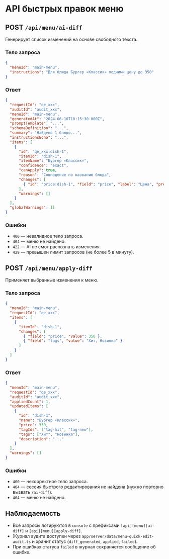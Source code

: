 # API быстрых правок меню

## POST `/api/menu/ai-diff`
Генерирует список изменений на основе свободного текста.

### Тело запроса
```json
{
  "menuId": "main-menu",
  "instructions": "Для блюда Бургер «Классик» подними цену до 350"
}
```

### Ответ
```json
{
  "requestId": "qe_xxx",
  "auditId": "audit_xxx",
  "menuId": "main-menu",
  "generatedAt": "2024-06-10T10:15:30.000Z",
  "promptTemplate": "...",
  "schemaDefinition": "...",
  "summary": "Найдено 1 блюдо...",
  "instructionsEcho": "...",
  "items": [
    {
      "id": "qe_xxx:dish-1",
      "itemId": "dish-1",
      "itemName": "Бургер «Классик»",
      "confidence": "exact",
      "canApply": true,
      "reason": "Совпадение по названию блюда",
      "changes": [
        { "id": "price:dish-1", "field": "price", "label": "Цена", "previousValue": 290, "nextValue": 350, "unit": "KGS" }
      ],
      "warnings": []
    }
  ],
  "globalWarnings": []
}
```

### Ошибки
- `400` — невалидное тело запроса.
- `404` — меню не найдено.
- `422` — AI не смог распознать изменения.
- `429` — превышен лимит запросов (не более 5 в минуту).

## POST `/api/menu/apply-diff`
Применяет выбранные изменения к меню.

### Тело запроса
```json
{
  "menuId": "main-menu",
  "requestId": "qe_xxx",
  "items": [
    {
      "itemId": "dish-1",
      "changes": [
        { "field": "price", "value": 350 },
        { "field": "tags", "value": "Хит, Новинка" }
      ]
    }
  ]
}
```

### Ответ
```json
{
  "menuId": "main-menu",
  "requestId": "qe_xxx",
  "auditId": "audit_xxx",
  "appliedCount": 1,
  "updatedItems": [
    {
      "id": "dish-1",
      "name": "Бургер «Классик»",
      "price": 350,
      "tagIds": ["tag-hit", "tag-new"],
      "tags": ["Хит", "Новинка"],
      "description": "..."
    }
  ],
  "warnings": []
}
```

### Ошибки
- `400` — некорректное тело запроса.
- `404` — сессия быстрого редактирования не найдена (нужно повторно вызвать `/ai-diff`).
- `404` — меню не найдено.

## Наблюдаемость
- Все запросы логируются в `console` с префиксами `[api][menu][ai-diff]` и `[api][menu][apply-diff]`.
- Журнал аудита доступен через `app/server/data/menu-quick-edit-audit.ts` и хранит статус (`diff_generated`, `applied`, `failed`).
- При ошибках статуса `failed` в журнал сохраняется сообщение об ошибке.
